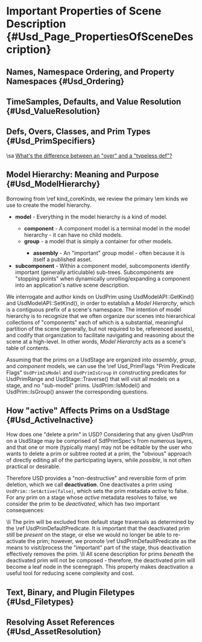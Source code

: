 # Important Properties of Scene Description {#Usd_Page_PropertiesOfSceneDescription}

## Names, Namespace Ordering, and Property Namespaces {#Usd_Ordering}

## TimeSamples, Defaults, and Value Resolution {#Usd_ValueResolution}

## Defs, Overs, Classes, and Prim Types {#Usd_PrimSpecifiers}

\sa <A HREF="https://openusd.org/release/usdfaq.html#what-s-the-difference-between-an-over-and-a-typeless-def">What's the difference between an "over" and a "typeless def"? </A>

## Model Hierarchy: Meaning and Purpose {#Usd_ModelHierarchy}

Borrowing from \ref kind_coreKinds, we review the primary \em kinds we use
to create the model hierarchy.
<ul>
<li><b>model</b> - Everything in the model hierarchy is a kind of model.</li>
  <ul>
  <li><b>component</b> - A component model is a terminal model in the model
                         hierarchy - it can have no child models.</li>
  <li><b>group</b> - a model that is simply a container for other models.</li>
    <ul>
    <li><b>assembly</b> - An "important" group model - often because it is
                          itself a published asset.</li>
    </ul>
  </ul>
<li><b>subcomponent</b> - Within a component model, subcomponents identify
                          important (generally articulable) sub-trees.
                          Subcomponents are "stopping points" when
                          dynamically unrolling/expanding a component into
                          an application's native scene description.</li>
</ul>

We interrogate and author kinds on UsdPrim using UsdModelAPI::GetKind() and
UsdModelAPI::SetKind(), in order to establish a *Model Hierarchy*, which is a
contiguous prefix of a scene's namespace.  The intention of model hierarchy
is to recognize that we often organize our scenes into hierarchical
collections of "components" each of which is a substantial, meaningful
partition of the scene (generally, but not required to be, referenced
assets), and codify that organization to facilitate navigating and reasoning
about the scene at a high-level.  In other words, *Model Hierarchy* acts as a
scene's table of contents.

Assuming that the prims on a UsdStage are organized into *assembly*, *group*,
and *component* models, we can use the \ref Usd_PrimFlags "Prim Predicate Flags"
`UsdPrimIsModel` and `UsdPrimIsGroup` in constructing predicates for
UsdPrimRange and UsdStage::Traverse() that will visit all models on a stage,
and no "sub-model" prims.  UsdPrim::IsModel() and UsdPrim::IsGroup() answer
the corresponding questions. 

## How "active" Affects Prims on a UsdStage {#Usd_ActiveInactive}

How does one "delete a prim" in USD?  Considering that any given UsdPrim on a
UsdStage may be comprised of SdfPrimSpec's from numerous layers, and that one
or more (typically many) may not be editable by the user who wants to delete
a prim or subtree rooted at a prim, the "obvious" approach of directly
editing all of the participating layers, while *possible*, is not often
practical or desirable.

Therefore USD provides a "non-destructive" and reversible form of prim
deletion, which we call **deactivation**.  One deactivates a prim using
`UsdPrim::SetActive(false)`, which sets the prim metadata *active* to false.
For any prim on a stage whose *active* metadata resolves to false, we
consider the prim to be *deactivated*, which has two important consequences:

\li The prim will be excluded from default stage traversals as determined by
  the \ref UsdPrimDefaultPredicate.  It is important that the deactivated prim
  still be *present* on the stage, or else we would no longer be able to
  re-activate the prim; however, we promote \ref UsdPrimDefaultPredicate as the
  means to visit/process the "important" part of the stage, thus deactivation
  effectively removes the prim.
\li All scene description for prims *beneath* the deactivated prim will not be
  composed - therefore, the deactivated prim will become a leaf node in the
  scenegraph.  This property makes deactivation a useful tool for reducing
  scene complexity and cost.


## Text, Binary, and Plugin Filetypes {#Usd_Filetypes}
     
## Resolving Asset References {#Usd_AssetResolution}
